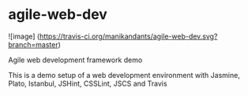 # agile-web-dev 

![image] (https://travis-ci.org/manikandants/agile-web-dev.svg?branch=master)

Agile web development framework demo

This is a demo setup of a web development environment with Jasmine, Plato, Istanbul, JSHint, CSSLint, JSCS and Travis
